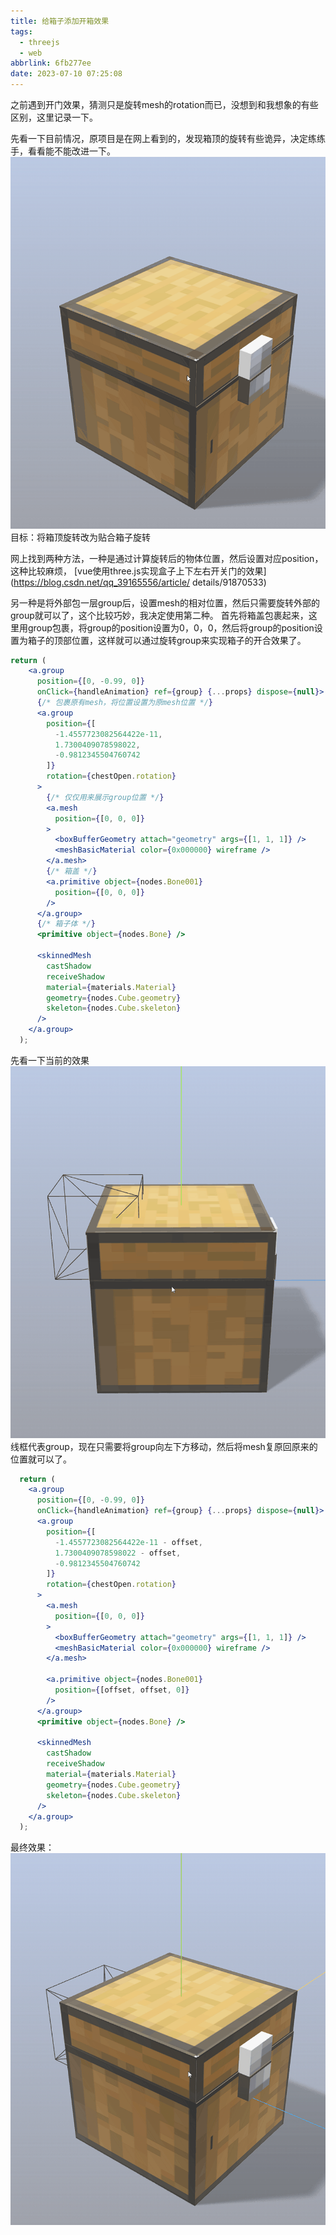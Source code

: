 ```yaml
---
title: 给箱子添加开箱效果
tags:
  - threejs
  - web
abbrlink: 6fb277ee
date: 2023-07-10 07:25:08
---
```

之前遇到开门效果，猜测只是旋转mesh的rotation而已，没想到和我想象的有些区别，这里记录一下。
<!--more-->
先看一下目前情况，原项目是在网上看到的，发现箱顶的旋转有些诡异，决定练练手，看看能不能改进一下。
![动画](给箱子添加开箱效果/动画.gif)
目标：将箱顶旋转改为贴合箱子旋转

网上找到两种方法，一种是通过计算旋转后的物体位置，然后设置对应position，这种比较麻烦，
[vue使用three.js实现盒子上下左右开关门的效果](https://blog.csdn.net/qq_39165556/article/
details/91870533)

另一种是将外部包一层group后，设置mesh的相对位置，然后只需要旋转外部的group就可以了，这个比较巧妙，我决定使用第二种。
首先将箱盖包裹起来，这里用group包裹，将group的position设置为0，0，0，然后将group的position设置为箱子的顶部位置，这样就可以通过旋转group来实现箱子的开合效果了。

```jsx
return (
    <a.group
      position={[0, -0.99, 0]}
      onClick={handleAnimation} ref={group} {...props} dispose={null}>
      {/* 包裹原有mesh，将位置设置为原mesh位置 */}
      <a.group
        position={[
          -1.4557723082564422e-11,
          1.7300409078598022,
          -0.9812345504760742
        ]}
        rotation={chestOpen.rotation}
      >
        {/* 仅仅用来展示group位置 */}
        <a.mesh
          position={[0, 0, 0]}
        >
          <boxBufferGeometry attach="geometry" args={[1, 1, 1]} />
          <meshBasicMaterial color={0x000000} wireframe />
        </a.mesh>
        {/* 箱盖 */}
        <a.primitive object={nodes.Bone001}
          position={[0, 0, 0]}
        />
      </a.group>
      {/* 箱子体 */}
      <primitive object={nodes.Bone} />

      <skinnedMesh
        castShadow
        receiveShadow
        material={materials.Material}
        geometry={nodes.Cube.geometry}
        skeleton={nodes.Cube.skeleton}
      />
    </a.group>
  );
```
先看一下当前的效果
![动画](给箱子添加开箱效果/动画-1688947597822.gif)
线框代表group，现在只需要将group向左下方移动，然后将mesh复原回原来的位置就可以了。

```jsx
  return (
    <a.group
      position={[0, -0.99, 0]}
      onClick={handleAnimation} ref={group} {...props} dispose={null}>
      <a.group
        position={[
          -1.4557723082564422e-11 - offset,
          1.7300409078598022 - offset,
          -0.9812345504760742
        ]}
        rotation={chestOpen.rotation}
      >
        <a.mesh
          position={[0, 0, 0]}
        >
          <boxBufferGeometry attach="geometry" args={[1, 1, 1]} />
          <meshBasicMaterial color={0x000000} wireframe />
        </a.mesh>

        <a.primitive object={nodes.Bone001}
          position={[offset, offset, 0]}
        />
      </a.group>
      <primitive object={nodes.Bone} />

      <skinnedMesh
        castShadow
        receiveShadow
        material={materials.Material}
        geometry={nodes.Cube.geometry}
        skeleton={nodes.Cube.skeleton}
      />
    </a.group>
  );
```
最终效果：
![动画](给箱子添加开箱效果/动画-1688947775987.gif)
